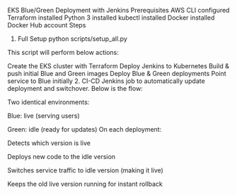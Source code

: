 EKS Blue/Green Deployment with Jenkins
Prerequisites
AWS CLI configured
Terraform installed
Python 3 installed
kubectl installed
Docker installed
Docker Hub account
Steps
1. Full Setup
python scripts/setup_all.py

This script will perform below actions:

Create the EKS cluster with Terraform
Deploy Jenkins to Kubernetes
Build & push initial Blue and Green images
Deploy Blue & Green deployments
Point service to Blue initially
2. CI-CD
Jenkins job to automatically update deployment and switchover. Below is the flow:

Two identical environments:

Blue: live (serving users)

Green: idle (ready for updates)
On each deployment:

Detects which version is live

Deploys new code to the idle version

Switches service traffic to idle version (making it live)

Keeps the old live version running for instant rollback
